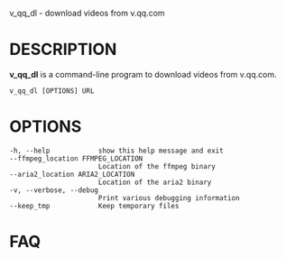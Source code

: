 v_qq_dl - download videos from v.qq.com


# DESCRIPTION
**v_qq_dl** is a command-line program to download videos from v.qq.com.

    v_qq_dl [OPTIONS] URL

# OPTIONS
    -h, --help            show this help message and exit
    --ffmpeg_location FFMPEG_LOCATION
                          Location of the ffmpeg binary
    --aria2_location ARIA2_LOCATION
                          Location of the aria2 binary
    -v, --verbose, --debug
                          Print various debugging information
    --keep_tmp            Keep temporary files
  
# FAQ
